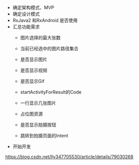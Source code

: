 - 确定架构模式、MVP
- 确定设计模式
- RxJava2 和RxAndroid 是否使用
- 汇总功能需求
  - 图片选择的最大张数
  - 当前已经选中的图片路径集合
  - 是否显示图片
  - 是否显示视频
  - 是否显示Gif
  - startActivityForResult的Code
  - 一行显示几张图片
  - 占位图资源
  
  - 是否显示拍摄按钮
  - 跳转到拍摄页面的Intent
- 开始开发

https://blog.csdn.net/lly347705530/article/details/79030268